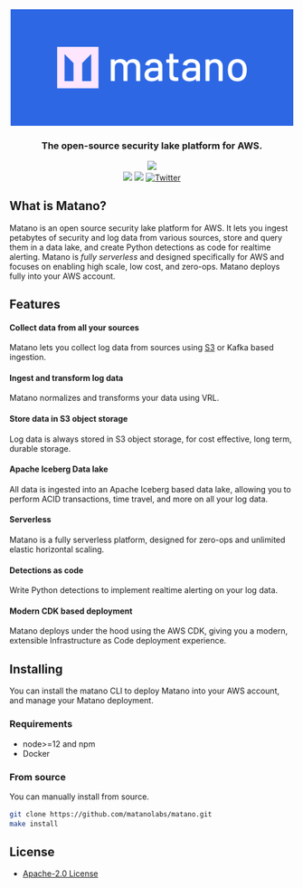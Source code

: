 <div align="center">
  <a href="https://matano.dev"><img src="website/src/assets/cover.png" width="500"></a>
</div>

<div align="center">
  <h3>The open-source security lake platform for AWS.</h3>
</div>

<div align="center">
    <img src="https://img.shields.io/badge/Deploys%20to-AWS-%23FF9900.svg?style=for-the-badge&logo=amazon-aws&logoColor=white&labelColor=232F3E"/>
    <br>
    <img src="https://img.shields.io/github/license/matanolabs/matano?style=flat"/>
    <!-- <img src="https://img.shields.io/github/v/release/matanolabs/matano?style=flat-square"/> -->
    <a href="https://discord.gg/YSYfHMbfZQ" target="_blank"><img src="https://img.shields.io/discord/996484553290022973?logo=discord&style=flat-square"/></a>
    <a href="http://twitter.com/intent/tweet?url=https%3A%2F%2Fgithub.com%2Fmatanolabs%2Fmatano" target="_blank"><img src="https://img.shields.io/twitter/url?style=social&url=https%3A%2F%2Fgithub.com%2Fmatanolabs%2Fmatano" alt="Twitter"/></a>

</div>

## What is Matano?

Matano is an open source security lake platform for AWS. It lets you ingest petabytes of security and log data from various sources, store and query them in a data lake, and create Python detections as code for realtime alerting. Matano is *fully serverless* and designed specifically for AWS and focuses on enabling high scale, low cost, and zero-ops. Matano deploys fully into your AWS account.

## Features

#### Collect data from all your sources
Matano lets you collect log data from sources using [S3](#) or Kafka based ingestion.

#### Ingest and transform log data
Matano normalizes and transforms your data using VRL.

#### Store data in S3 object storage
Log data is always stored in S3 object storage, for cost effective, long term, durable storage.

#### Apache Iceberg Data lake
All data is ingested into an Apache Iceberg based data lake, allowing you to perform ACID transactions, time travel, and more on all your log data.

#### Serverless
Matano is a fully serverless platform, designed for zero-ops and unlimited elastic horizontal scaling.

#### Detections as code
Write Python detections to implement realtime alerting on your log data.

#### Modern CDK based deployment
Matano deploys under the hood using the AWS CDK, giving you a modern, extensible Infrastructure as Code deployment experience. 

## Installing

You can install the matano CLI to deploy Matano into your AWS account, and manage your Matano deployment.

### Requirements

- node>=12 and npm
- Docker

<!-- ### Installation script

```bash
curl -sS https://raw.githubusercontent.com/matanolabs/matano/main/install.sh | bash
```

Matano will be installed by default in `"$HOME/.matano"`. You can configure this using the `--install-dir` option. -->

### From source

You can manually install from source.

```bash
git clone https://github.com/matanolabs/matano.git
make install
```

## License

* [Apache-2.0 License](LICENSE)
